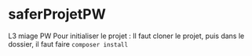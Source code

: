 # saferProjetPW
L3 miage PW
Pour initialiser le projet : Il faut cloner le projet, puis dans le dossier, il faut faire `composer install`
